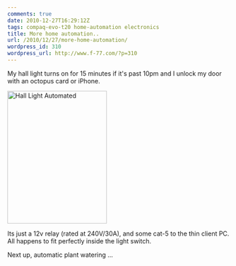```yaml
---
comments: true
date: 2010-12-27T16:29:12Z
tags: compaq-evo-t20 home-automation electronics
title: More home automation..
url: /2010/12/27/more-home-automation/
wordpress_id: 310
wordpress_url: http://www.f-77.com/?p=310
---
```


My hall light turns on for 15 minutes if it's past 10pm and I unlock my door with an octopus card or iPhone.

<a href="/images/posts/2010/12/hall-light.jpg"><img class="aligncenter size-medium wp-image-311" title="Hall Light Automated" src="/images/posts/2010/12/hall-light-225x300.jpg" alt="Hall Light Automated" width="225" height="300" /></a>

Its just a 12v relay (rated at 240V/30A), and some cat-5 to the thin client PC. All happens to fit perfectly inside the light switch.

Next up, automatic plant watering ...

